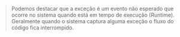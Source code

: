 > Podemos destacar que a exceção é um evento não esperado que ocorre no sistema quando está em tempo de execução (Runtime). 
> Geralmente quando o sistema captura alguma exceção o fluxo do código fica interrompido.